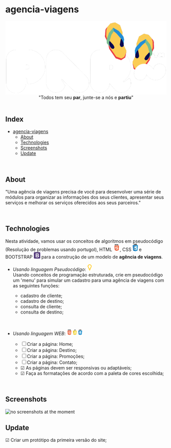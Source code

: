 # agencia-viagens

<div align="center">
<img align="center" src="src/assets/brand identity/tm-brand02.png" alt="">
<br>"Todos tem seu <strong>par</strong>, junte-se a nós e <strong>partiu</strong>"
</div>

<br>

## Index

- [agencia-viagens](#agencia-viagens)
  - [About](#about)
  - [Technologies](#technologies)
  - [Screenshots](#screenshots)
  - [Update](#update)

<br>

## About

"Uma agência de viagens precisa de você para desenvolver uma série de módulos para organizar as informações dos seus clientes, apresentar seus serviços e melhorar os serviços oferecidos aos seus parceiros."

<br>

## Technologies

Nesta atividade, vamos usar os conceitos de algoritmos em pseudocódigo (Resolução de problemas usando portugol), HTML <img width="20px" src="src/assets/icons/html.png">, CSS <img width="16px" src="src/assets/icons/css.png"> e BOOTSTRAP <img width="20px" src="src/assets/icons/bootstrap.png"> para a construção de um modelo de <strong>agência de viagens</strong>.

- <em>Usando linguagem Pseudocódigo</em>:  <img width="15px" src="src/assets/icons/portugol.png"><br>
Usando conceitos de programação estruturada, crie em pseudocódigo um 'menu' para simular um cadastro para uma agência de viagens com as seguintes funções:</div>
  
  - cadastro de cliente;
  - cadastro de destino;
  - consulta de cliente;
  - consulta de destino;

<br>

- <em>Usando linguagem WEB</em>: <img width="50px" src="src/assets/icons/frontend.png">

  - &#x2610; Criar a página: Home;
  - &#x2610; Criar a página: Destino;
  - &#x2610; Criar a página: Promoções;
  - &#x2610; Criar a página: Contato;
  - &#x2611; As páginas devem ser responsivas ou adaptáveis;
  - &#x2611; Faça as formatações de acordo com a paleta de cores escolhida;

<br>

## Screenshots

<img width="500px" src="#" alt="no screenshots at the moment">

<br>

## Update

&#x2611; Criar um protótipo da primeira versão do site;<br>


<!-- 
&#x2611; Visto
&#x2610; Desmarcado
&#x2612; Marcado com x 
-->
